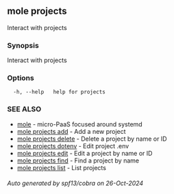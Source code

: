 ## mole projects

Interact with projects

### Synopsis

Interact with projects

### Options

```
  -h, --help   help for projects
```

### SEE ALSO

* [mole](mole.md)	 - micro-PaaS focused around systemd
* [mole projects add](mole_projects_add.md)	 - Add a new project
* [mole projects delete](mole_projects_delete.md)	 - Delete a project by name or ID
* [mole projects dotenv](mole_projects_dotenv.md)	 - Edit project .env
* [mole projects edit](mole_projects_edit.md)	 - Edit a project by name or ID
* [mole projects find](mole_projects_find.md)	 - Find a project by name
* [mole projects list](mole_projects_list.md)	 - List projects

###### Auto generated by spf13/cobra on 26-Oct-2024
